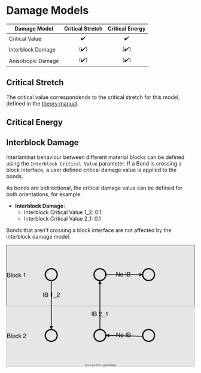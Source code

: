 # Damage Models

| Damage Model           | Critical Stretch | Critical Energy |
|------------------------|:----------------:|:---------------:|
| Critical Value         | ✔️| ✔️|
| Interblock Damage      | (✔️)| (✔️)|
| Anisotropic Damage     | (✔️)| (✔️)|

## Critical Stretch
The critical value correspondends to the critical stretch for this model, defined in the [theory manual](@ref "Damage Models Theory").

## Critical Energy

## Interblock Damage

Interlaminar behaviour between different material blocks can be defined using the `Interblock Critical Value` parameter.
If a Bond is crossing a block interface, a user defined critical damage value is applied to the bonds.

As bonds are bidirectional, the critical damage value can be defined for both orientations, for example:

- **Interblock Damage**:
    - Interblock Critical Value 1_2: 0.1
    - Interblock Critical Value 2_1: 0.1

Bonds that aren't crossing a block interface are not affected by the interblock damage model.

![Discretization_BondFilters_RectangularPlane](../../assets/InterBlockDamage.svg)
